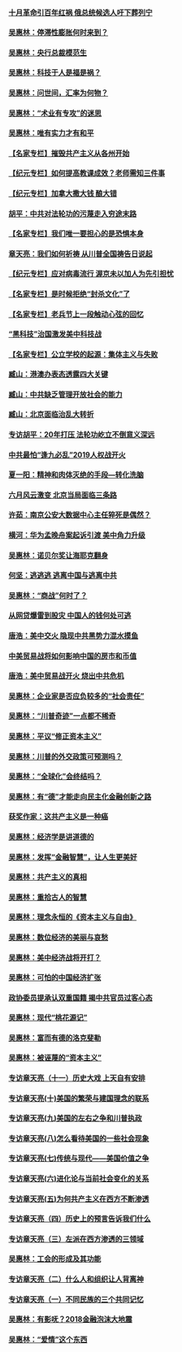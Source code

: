 #### [十月革命引百年红祸 俄总统候选人吁下葬列宁](../pages/nsc423/n9810182.md)
#### [吴惠林：停滞性膨胀何时来到？](../pages/nsc423/n9764136.md)
#### [吴惠林：央行总裁模范生](../pages/nsc423/n9728134.md)
#### [吴惠林：科技于人是福是祸？](../pages/nsc423/n9672982.md)
#### [吴惠林：问世间，汇率为何物？](../pages/nsc423/n9621788.md)
#### [吴惠林：“术业有专攻”的迷思](../pages/nsc423/n9580363.md)
#### [吴惠林：唯有实力才有和平](../pages/nsc423/n9529599.md)
#### [【名家专栏】摧毁共产主义从各州开始](../pages/nsc423/n13076376.md)
#### [【纪元专栏】如何提高教课成效？老师需知三件事](../pages/nsc423/n12417848.md)
#### [【纪元专栏】加拿大撒大钱 酿大错](../pages/nsc423/n12406564.md)
#### [胡平：中共对法轮功的污蔑走入穷途末路](../pages/nsc423/n12266737.md)
#### [【名家专栏】我们唯一要担心的是恐惧本身](../pages/nsc423/n12073492.md)
#### [章天亮：我们如何祈祷 从川普全国祷告日说起](../pages/nsc423/n11944627.md)
#### [【纪元专栏】应对病毒流行 渥京未以加人为先引担忧](../pages/nsc423/n11875714.md)
#### [【名家专栏】是时候拒绝“封杀文化”了](../pages/nsc423/n11814093.md)
#### [【名家专栏】老兵节上一段触动心弦的回忆](../pages/nsc423/n11646016.md)
#### [“黑科技”治国激发美中科技战](../pages/nsc423/n11638056.md)
#### [【名家专栏】公立学校的起源：集体主义与失败](../pages/nsc423/n11601833.md)
#### [臧山：港澳办表态透露四大关键](../pages/nsc423/n11421628.md)
#### [臧山：中共缺乏管理开放社会的能力](../pages/nsc423/n11407457.md)
#### [臧山：北京面临治乱大转折](../pages/nsc423/n11406895.md)
#### [专访胡平：20年打压 法轮功屹立不倒意义深远](../pages/nsc423/n11398800.md)
#### [中共最怕“逢九必乱”2019人权战开火](../pages/nsc423/n11385248.md)
#### [夏一阳：精神和肉体灭绝的手段—转化洗脑](../pages/nsc423/n11368250.md)
#### [六月风云激变 北京当局面临三条路](../pages/nsc423/n11313668.md)
#### [许茹：南京公安大数据中心主任猝死是偶然？](../pages/nsc423/n11064744.md)
#### [横河：华为孟晚舟案起诉引渡 美中角力升级](../pages/nsc423/n11027230.md)
#### [吴惠林：诺贝尔奖让海耶克翻身](../pages/nsc423/n10890049.md)
#### [何坚：逃逃逃 逃离中国与逃离中共](../pages/nsc423/n10592891.md)
#### [吴惠林：“商战”何时了？](../pages/nsc423/n10573558.md)
#### [从网贷爆雷到股灾 中国人的钱何处可逃](../pages/nsc423/n10572800.md)
#### [唐浩：美中交火 隐现中共黑势力混水摸鱼](../pages/nsc423/n10544040.md)
#### [中美贸易战将如何影响中国的房市和币值](../pages/nsc423/n10543697.md)
#### [唐浩：美中贸易战开火 烧出中共危机](../pages/nsc423/n10540126.md)
#### [吴惠林：企业家是否应负较多的“社会责任”](../pages/nsc423/n10535022.md)
#### [吴惠林：“川普奇迹”一点都不稀奇](../pages/nsc423/n10512808.md)
#### [吴惠林：平议“修正资本主义”](../pages/nsc423/n10495724.md)
#### [吴惠林：川普的外交政策可预测吗？](../pages/nsc423/n10462387.md)
#### [吴惠林：“全球化”会终结吗？](../pages/nsc423/n10452838.md)
#### [吴惠林：有“德”才能走向民主化金融创新之路](../pages/nsc423/n10432292.md)
#### [获奖作家：这共产主义是一种癌](../pages/nsc423/n10431541.md)
#### [吴惠林：经济学是讲道德的](../pages/nsc423/n10398014.md)
#### [吴惠林：发挥“金融智慧”，让人生更美好](../pages/nsc423/n10375019.md)
#### [吴惠林：共产主义的真相](../pages/nsc423/n10351394.md)
#### [吴惠林：重拾古人的智慧](../pages/nsc423/n10337691.md)
#### [吴惠林：理念永恒的《资本主义与自由》](../pages/nsc423/n10316274.md)
#### [吴惠林：数位经济的美丽与哀愁](../pages/nsc423/n10292946.md)
#### [吴惠林：美中经济战将开打？](../pages/nsc423/n10258825.md)
#### [吴惠林：可怕的中国经济扩张](../pages/nsc423/n10219147.md)
#### [政协委员提承认双重国籍 揭中共官员过客心态](../pages/nsc423/n10208809.md)
#### [吴惠林：现代“桃花源记”](../pages/nsc423/n10185234.md)
#### [吴惠林：富而有德的洛克斐勒](../pages/nsc423/n10142264.md)
#### [吴惠林：被诬蔑的“资本主义”](../pages/nsc423/n10124816.md)
#### [专访章天亮（十一）历史大戏 上天自有安排](../pages/nsc423/n10094905.md)
#### [专访章天亮(十)美国的繁荣与建国理念的联系](../pages/nsc423/n10094899.md)
#### [专访章天亮(九)美国的左右之争和川普执政](../pages/nsc423/n10094889.md)
#### [专访章天亮(八)怎么看待美国的一些社会现象](../pages/nsc423/n10094857.md)
#### [专访章天亮(七)传统与现代——美国价值之争](../pages/nsc423/n10093140.md)
#### [专访章天亮(六)进化论与当前社会变化的关系](../pages/nsc423/n10092036.md)
#### [专访章天亮(五)为何共产主义在西方不断渗透](../pages/nsc423/n10083620.md)
#### [专访章天亮（四）历史上的预言告诉我们什么](../pages/nsc423/n10083606.md)
#### [专访章天亮（三）左派在西方渗透的三领域](../pages/nsc423/n10081115.md)
#### [吴惠林：工会的形成及其功能](../pages/nsc423/n10080633.md)
#### [专访章天亮（二）什么人和组织让人背离神](../pages/nsc423/n10076637.md)
#### [专访章天亮（一）不同民族的三个共同记忆](../pages/nsc423/n10074188.md)
#### [吴惠林：有影呒？2018金融泡沫大地震](../pages/nsc423/n10040534.md)
#### [吴惠林：“爱情”这个东西](../pages/nsc423/n10019423.md)
